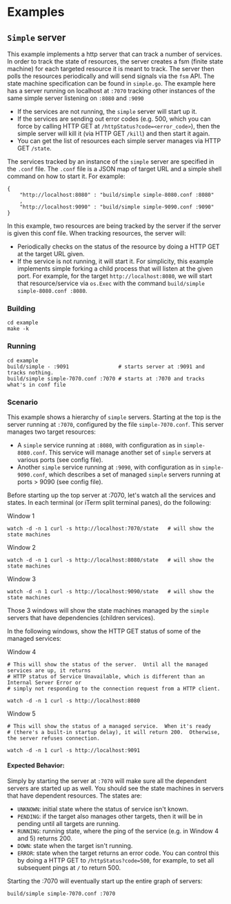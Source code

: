 # Examples

## `Simple` server
This example implements a http server that can track a number of services.  In order to track the state of resources, the server creates a fsm (finite state machine) for each targeted resource it is meant to track.  The server then polls the resources periodically and will send signals via the `fsm` API.  The state machine specification can be found in `simple.go`.  The example here has a server running on localhost at `:7070` tracking other instances of the same simple server listening on `:8080` and `:9090`

  + If the services are not running, the `simple` server will start up it.
  + If the services are sending out error codes (e.g. 500, which you can force by calling HTTP GET at `/httpStatus?code=<error_code>`), then the simple server will kill it (via HTTP GET `/kill`) and then start it again.
  + You can get the list of resources each simple server manages via HTTP GET `/state`.


The services tracked by an instance of the `simple` server are specified in the `.conf` file.  The `.conf` file is a JSON map of target URL and a simple shell command on how to start it.  For example:

```
{
    "http://localhost:8080" : "build/simple simple-8080.conf :8080"
    ,
    "http://localhost:9090" : "build/simple simple-9090.conf :9090"
}

```

In this example, two resources are being tracked by the server if the server is given this conf file.  When tracking resources, the server will:

   + Periodically checks on the status of the resource by doing a HTTP GET at the target URL given.
   + If the service is not running, it will start it. For simplicity, this example implements simple forking a child process that will listen at the given port.  For example, for the target `http://localhost:8080`, we will start that resource/service via `os.Exec` with the command `build/simple simple-8080.conf :8080`.

### Building

```
cd example
make -k
```

### Running
```
cd example
build/simple - :9091                # starts server at :9091 and tracks nothing.
build/simple simple-7070.conf :7070 # starts at :7070 and tracks what's in conf file
```

### Scenario
This example shows a hierarchy of `simple` servers.  Starting at the top is the server running at `:7070`, configured by the file `simple-7070.conf`.  This server manages two target resources:

  + A `simple` service running at `:8080`, with configuration as in `simple-8080.conf`.  This service will manage another set of `simple` servers at various ports (see config file).
  + Another `simple` service running at `:9090`, with configuration as in `simple-9090.conf`, which describes a set of managed `simple` servers running at ports > 9090 (see config file).

Before starting up the top server at :7070, let's watch all the services and states.  In each terminal (or iTerm split terminal panes), do the following:

Window 1
```
watch -d -n 1 curl -s http://localhost:7070/state   # will show the state machines
```

Window 2
```
watch -d -n 1 curl -s http://localhost:8080/state   # will show the state machines
```

Window 3
```
watch -d -n 1 curl -s http://localhost:9090/state   # will show the state machines
```

Those 3 windows will show the state machines managed by the `simple` servers that have dependencies (children services).

In the following windows, show the HTTP GET status of some of the managed services:

Window 4
```
# This will show the status of the server.  Until all the managed services are up, it returns
# HTTP status of Service Unavailable, which is different than an Internal Server Error or 
# simply not responding to the connection request from a HTTP client.

watch -d -n 1 curl -s http://localhost:8080   
```

Window 5
```
# This will show the status of a managed service.  When it's ready 
# (there's a built-in startup delay), it will return 200.  Otherwise, the server refuses connection.

watch -d -n 1 curl -s http://localhost:9091
```

#### Expected Behavior:
Simply by starting the server at `:7070` will make sure all the dependent servers are started up as well.  You should see the state machines in servers that have dependent resources.  The states
are:
  + `UNKNOWN`: initial state where the status of service isn't known.
  + `PENDING`: if the target also manages other targets, then it will be in pending until all targets are running.
  + `RUNNING`: running state, where the ping of the service (e.g. in Window 4 and 5) returns 200.
  + `DOWN`: state when the target isn't running.
  + `ERROR`: state when the target returns an error code.  You can control this by doing a HTTP GET to `/httpStatus?code=500`, for example, to set all subsequent pings at `/` to return 500.

Starting the :7070 will eventually start up the entire graph of servers:

```
build/simple simple-7070.conf :7070
```




  
